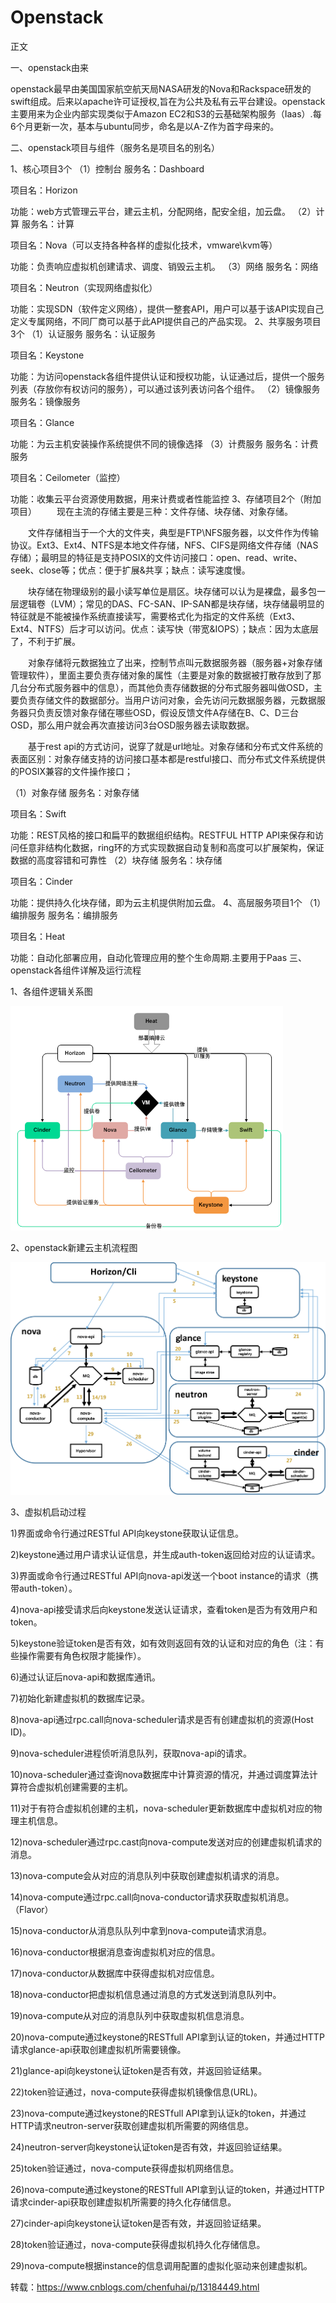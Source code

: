 # Openstack
正文

一、openstack由来 　　

openstack最早由美国国家航空航天局NASA研发的Nova和Rackspace研发的swift组成。后来以apache许可证授权,旨在为公共及私有云平台建设。openstack主要用来为企业内部实现类似于Amazon EC2和S3的云基础架构服务（Iaas）.每6个月更新一次，基本与ubuntu同步，命名是以A-Z作为首字母来的。

二、openstack项目与组件（服务名是项目名的别名）

1、核心项目3个 （1）控制台 服务名：Dashboard

项目名：Horizon

功能：web方式管理云平台，建云主机，分配网络，配安全组，加云盘。
（2）计算 服务名：计算

项目名：Nova（可以支持各种各样的虚拟化技术，vmware\kvm等）

功能：负责响应虚拟机创建请求、调度、销毁云主机。
（3）网络 服务名：网络

项目名：Neutron（实现网络虚拟化）

功能：实现SDN（软件定义网络），提供一整套API，用户可以基于该API实现自己定义专属网络，不同厂商可以基于此API提供自己的产品实现。
2、共享服务项目3个 （1）认证服务 服务名：认证服务

项目名：Keystone

功能：为访问openstack各组件提供认证和授权功能，认证通过后，提供一个服务列表（存放你有权访问的服务），可以通过该列表访问各个组件。
（2）镜像服务 服务名：镜像服务

项目名：Glance

功能：为云主机安装操作系统提供不同的镜像选择
（3）计费服务 服务名：计费服务

项目名：Ceilometer（监控）

功能：收集云平台资源使用数据，用来计费或者性能监控
3、存储项目2个（附加项目） 　　现在主流的存储主要是三种：文件存储、块存储、对象存储。

　　文件存储相当于一个大的文件夹，典型是FTP\NFS服务器，以文件作为传输协议。Ext3、Ext4、NTFS是本地文件存储，NFS、CIFS是网络文件存储（NAS存储）；最明显的特征是支持POSIX的文件访问接口：open、read、write、seek、close等；优点：便于扩展&共享；缺点：读写速度慢。

　　块存储在物理级别的最小读写单位是扇区。块存储可以认为是裸盘，最多包一层逻辑卷（LVM）；常见的DAS、FC-SAN、IP-SAN都是块存储，块存储最明显的特征就是不能被操作系统直接读写，需要格式化为指定的文件系统（Ext3、Ext4、NTFS）后才可以访问。优点：读写快（带宽&IOPS）；缺点：因为太底层了，不利于扩展。

　　对象存储将元数据独立了出来，控制节点叫元数据服务器（服务器+对象存储管理软件），里面主要负责存储对象的属性（主要是对象的数据被打散存放到了那几台分布式服务器中的信息），而其他负责存储数据的分布式服务器叫做OSD，主要负责存储文件的数据部分。当用户访问对象，会先访问元数据服务器，元数据服务器只负责反馈对象存储在哪些OSD，假设反馈文件A存储在B、C、D三台OSD，那么用户就会再次直接访问3台OSD服务器去读取数据。

　　基于rest api的方式访问，说穿了就是url地址。对象存储和分布式文件系统的表面区别：对象存储支持的访问接口基本都是restful接口、而分布式文件系统提供的POSIX兼容的文件操作接口；

（1）对象存储 服务名：对象存储

项目名：Swift

功能：REST风格的接口和扁平的数据组织结构。RESTFUL HTTP API来保存和访问任意非结构化数据，ring环的方式实现数据自动复制和高度可以扩展架构，保证数据的高度容错和可靠性
（2）块存储 服务名：块存储

项目名：Cinder

功能：提供持久化块存储，即为云主机提供附加云盘。
4、高层服务项目1个 （1）编排服务 服务名：编排服务

项目名：Heat

功能：自动化部署应用，自动化管理应用的整个生命周期.主要用于Paas 
三、openstack各组件详解及运行流程

1、各组件逻辑关系图 　　

![imags](https://github.com/cuiziwenn/Openstack/blob/main/Openstck%E8%BF%90%E8%A1%8C%E6%B5%81%E7%A8%8B.png)

2、openstack新建云主机流程图

![imags](https://github.com/cuiziwenn/Openstack/blob/main/Openstack%E6%96%B0%E5%BB%BA%E4%B8%BB%E6%9C%BA%E6%B5%81%E7%A8%8B.png)

3、虚拟机启动过程 

1)界面或命令行通过RESTful API向keystone获取认证信息。


2)keystone通过用户请求认证信息，并生成auth-token返回给对应的认证请求。


3)界面或命令行通过RESTful API向nova-api发送一个boot instance的请求（携带auth-token）。


4)nova-api接受请求后向keystone发送认证请求，查看token是否为有效用户和token。


5)keystone验证token是否有效，如有效则返回有效的认证和对应的角色（注：有些操作需要有角色权限才能操作）。


6)通过认证后nova-api和数据库通讯。


7)初始化新建虚拟机的数据库记录。


8)nova-api通过rpc.call向nova-scheduler请求是否有创建虚拟机的资源(Host ID)。


9)nova-scheduler进程侦听消息队列，获取nova-api的请求。


10)nova-scheduler通过查询nova数据库中计算资源的情况，并通过调度算法计算符合虚拟机创建需要的主机。


11)对于有符合虚拟机创建的主机，nova-scheduler更新数据库中虚拟机对应的物理主机信息。


12)nova-scheduler通过rpc.cast向nova-compute发送对应的创建虚拟机请求的消息。


13)nova-compute会从对应的消息队列中获取创建虚拟机请求的消息。


14)nova-compute通过rpc.call向nova-conductor请求获取虚拟机消息。（Flavor）


15)nova-conductor从消息队队列中拿到nova-compute请求消息。


16)nova-conductor根据消息查询虚拟机对应的信息。


17)nova-conductor从数据库中获得虚拟机对应信息。


18)nova-conductor把虚拟机信息通过消息的方式发送到消息队列中。


19)nova-compute从对应的消息队列中获取虚拟机信息消息。


20)nova-compute通过keystone的RESTfull API拿到认证的token，并通过HTTP请求glance-api获取创建虚拟机所需要镜像。


21)glance-api向keystone认证token是否有效，并返回验证结果。


22)token验证通过，nova-compute获得虚拟机镜像信息(URL)。


23)nova-compute通过keystone的RESTfull API拿到认证k的token，并通过HTTP请求neutron-server获取创建虚拟机所需要的网络信息。


24)neutron-server向keystone认证token是否有效，并返回验证结果。


25)token验证通过，nova-compute获得虚拟机网络信息。


26)nova-compute通过keystone的RESTfull API拿到认证的token，并通过HTTP请求cinder-api获取创建虚拟机所需要的持久化存储信息。


27)cinder-api向keystone认证token是否有效，并返回验证结果。


28)token验证通过，nova-compute获得虚拟机持久化存储信息。


29)nova-compute根据instance的信息调用配置的虚拟化驱动来创建虚拟机。



转载：https://www.cnblogs.com/chenfuhai/p/13184449.html
